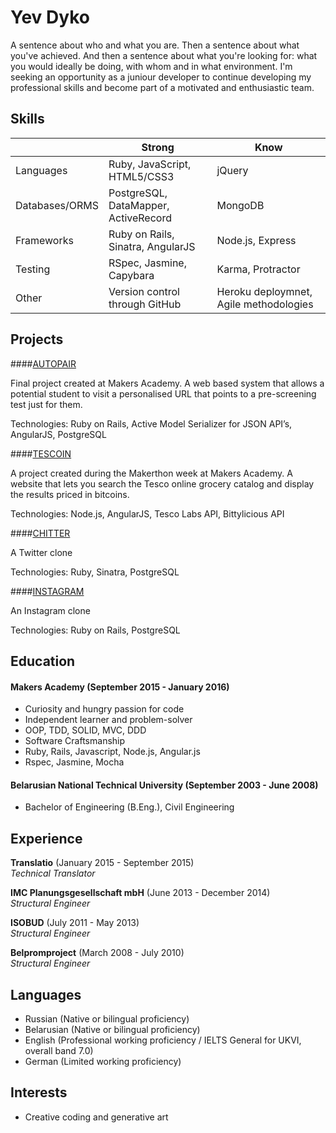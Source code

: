 # Yev Dyko

A sentence about who and what you are. Then a sentence about what you've achieved. And then a sentence about what you're looking for: what you would ideally be doing, with whom and in what environment.
I'm seeking an opportunity as a juniour developer to continue developing my professional skills and become part of a motivated and enthusiastic team.

## Skills
||Strong|Know|
| --- | --- | --- |
|Languages|Ruby, JavaScript, HTML5/CSS3|jQuery|
|Databases/ORMS|PostgreSQL, DataMapper, ActiveRecord|MongoDB|
|Frameworks|Ruby on Rails, Sinatra, AngularJS|Node.js, Express|
|Testing|RSpec, Jasmine, Capybara|Karma, Protractor|
|Other|Version control through GitHub|Heroku deploymnet, Agile methodologies| 

## Projects

####[AUTOPAIR](https://github.com/yevdyko/autopair)

Final project created at Makers Academy. A web based system that allows a potential student to visit a personalised URL that points to a pre-screening test just for them.

Technologies: Ruby on Rails, Active Model Serializer for JSON API’s, AngularJS, PostgreSQL

####[TESCOIN](https://github.com/yevdyko/tescoin)

A project created during the Makerthon week at Makers Academy. A website that lets you search the Tesco online grocery catalog and display the results priced in bitcoins.

Technologies: Node.js, AngularJS, Tesco Labs API, Bittylicious API 

####[CHITTER](https://github.com/yevdyko/chitter-challenge)

A Twitter clone

Technologies: Ruby, Sinatra, PostgreSQL

####[INSTAGRAM](https://github.com/yevdyko/instagram-challenge)

An Instagram clone

Technologies: Ruby on Rails, PostgreSQL

## Education

#### Makers Academy (September 2015 - January 2016)

- Curiosity and hungry passion for code
- Independent learner and problem-solver
- OOP, TDD, SOLID, MVC, DDD
- Software Craftsmanship
- Ruby, Rails, Javascript, Node.js, Angular.js
- Rspec, Jasmine, Mocha

#### Belarusian National Technical University (September 2003 - June 2008)

- Bachelor of Engineering (B.Eng.), Civil Engineering

## Experience

**Translatio** (January 2015 - September 2015)    
*Technical Translator*

**IMC Planungsgesellschaft mbH** (June 2013 - December 2014)    
*Structural Engineer*  

**ISOBUD** (July 2011 - May 2013)   
*Structural Engineer*  

**Belpromproject** (March 2008 - July 2010)   
*Structural Engineer*

## Languages

- Russian (Native or bilingual proficiency)
- Belarusian (Native or bilingual proficiency)
- English (Professional working proficiency / IELTS General for UKVI, overall band 7.0) 
- German (Limited working proficiency)

## Interests

- Creative coding and generative art
